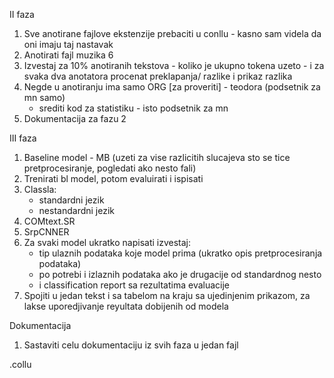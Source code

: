 
II faza

1. Sve anotirane fajlove ekstenzije prebaciti u conllu - kasno sam videla da oni imaju taj nastavak
2. Anotirati fajl muzika 6
3. Izvestaj za 10% anotiranih tekstova
        - koliko je ukupno tokena uzeto
        - i za svaka dva anotatora procenat preklapanja/ razlike i prikaz razlika
4. Negde u anotiranju ima samo ORG [za proveriti] - teodora (podsetnik za mn samo)
    * srediti kod za statistiku - isto podsetnik za mn
5. Dokumentacija za fazu 2

III faza
1. Baseline model - MB (uzeti za vise razlicitih slucajeva sto se tice pretprocesiranje, pogledati ako nesto fali)
2. Trenirati bl model, potom evaluirati i ispisati
3. Classla:
    * standardni jezik
    * nestandardni jezik
4. COMtext.SR
5. SrpCNNER
6. Za svaki model ukratko napisati izvestaj:
    - tip ulaznih podataka koje model prima (ukratko opis pretprocesiranja podataka)
    - po potrebi i izlaznih podataka ako je drugacije od standardnog nesto
    - i classification report sa rezultatima evaluacije
7. Spojiti u jedan tekst i sa tabelom na kraju sa ujedinjenim prikazom, za lakse uporedjivanje reyultata dobijenih od modela

Dokumentacija
1. Sastaviti celu dokumentaciju iz svih faza u jedan fajl

.collu
